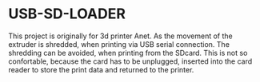 # USB-SD-LOADER
This project is originally for 3d printer Anet. As the movement of the extruder
is shredded, when printing via USB serial connection. The shredding can be
avoided, when printing from the SDcard. This is not so confortable, because the
card has to be unplugged, inserted into the card reader to store the print data
and returned to the printer.
